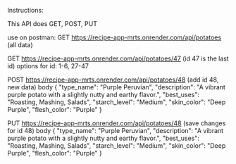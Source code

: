 Instructions:

This API does GET, POST, PUT

use on postman:
GET
https://recipe-app-mrts.onrender.com/api/potatoes
(all data)

GET
https://recipe-app-mrts.onrender.com/api/potatoes/47 (id 47 is the last id) options for id: 1-6, 27-47

POST
https://recipe-app-mrts.onrender.com/api/potatoes/48 (add id 48, new data)
body
{
    "type_name": "Purple Peruvian",
    "description": "A vibrant purple potato with a slightly nutty and earthy flavor.",
    "best_uses": "Roasting, Mashing, Salads",
    "starch_level": "Medium",
    "skin_color": "Deep Purple",
    "flesh_color": "Purple"
}

PUT 
https://recipe-app-mrts.onrender.com/api/potatoes/48 (save changes for id 48)
body
{
    "type_name": "Purple Peruvian",
    "description": "A vibrant purple potato with a slightly nutty and earthy flavor.",
    "best_uses": "Roasting, Mashing, Salads",
    "starch_level": "Medium",
    "skin_color": "Deep Purple",
    "flesh_color": "Purple"
}
